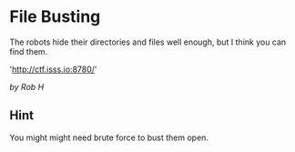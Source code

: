 # File Busting
The robots hide their directories and files well enough, but I think you can find them.

'http://ctf.isss.io:8780/'

_by Rob H_

## Hint
You might might need brute force to bust them open.
